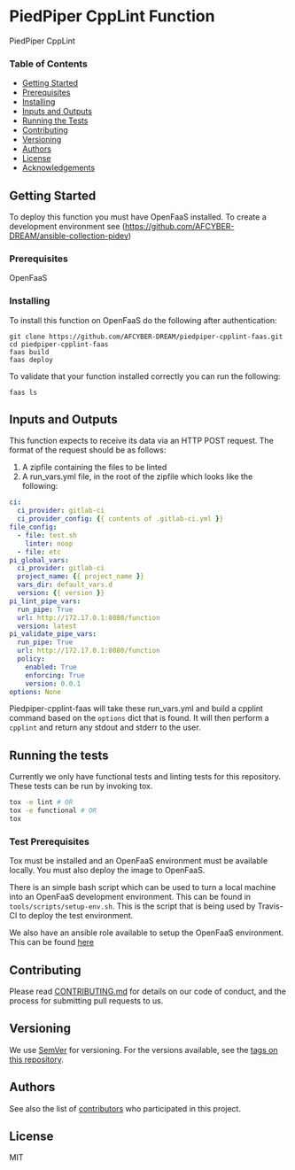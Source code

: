 # PiedPiper CppLint Function

PiedPiper CppLint 

### Table of Contents

* [Getting Started](#getting-started)
* [Prerequisites](#prerequisites)
* [Installing](#installing)
* [Inputs and Outputs](#inputs-and-outputs)
* [Running the Tests](#running-the-tests)
* [Contributing](#contributing)
* [Versioning](#versioning)
* [Authors](#authors)
* [License](#license)
* [Acknowledgements](#acknowledgments)


## Getting Started

To deploy this function you must have OpenFaaS installed. To create a development environment see (https://github.com/AFCYBER-DREAM/ansible-collection-pidev)

### Prerequisites

OpenFaaS

### Installing

To install this function on OpenFaaS do the following after authentication:

```
git clone https://github.com/AFCYBER-DREAM/piedpiper-cpplint-faas.git
cd piedpiper-cpplint-faas
faas build
faas deploy
```

To validate that your function installed correctly you can run the following:

```
faas ls
```

## Inputs and Outputs

This function expects to receive its data via an HTTP POST request. The format of the request should be as follows:

1. A zipfile containing the files to be linted
2. A run_vars.yml file, in the root of the zipfile which looks like the following:

```yaml
ci:
  ci_provider: gitlab-ci
  ci_provider_config: {{ contents of .gitlab-ci.yml }}
file_config:
  - file: test.sh
    linter: noop
  - file: etc
pi_global_vars:
  ci_provider: gitlab-ci
  project_name: {{ project_name }}
  vars_dir: default_vars.d
  version: {{ version }}
pi_lint_pipe_vars:
  run_pipe: True
  url: http://172.17.0.1:8080/function
  version: latest
pi_validate_pipe_vars:
  run_pipe: True
  url: http://172.17.0.1:8080/function
  policy:
    enabled: True
    enforcing: True
    version: 0.0.1
options: None
```

Piedpiper-cpplint-faas will take these run_vars.yml and build
a cpplint command based on the `options` dict that is found. It will
then perform a `cpplint` and return any stdout and stderr to the user.

## Running the tests

Currently we only have functional tests and linting tests for this
repository. These tests can be run by invoking tox.

```bash
tox -e lint # OR
tox -e functional # OR
tox
```

### Test Prerequisites

Tox must be installed and an OpenFaaS environment must be available locally.
You must also deploy the image to OpenFaaS.

There is an simple bash script which can be used to turn a local machine into
an OpenFaaS development environment. This can be found in `tools/scripts/setup-env.sh`.
This is the script that is being used by Travis-CI to deploy the test environment.

We also have an ansible role available to setup the OpenFaaS environment. This 
can be found [here](https://github.com/AFCYBER-DREAM/ansible-collection-pidev)

## Contributing

Please read [CONTRIBUTING.md](https://github.com/AFCYBER-DREAM/piedpiper-picli) for details on our code of conduct, and the process for submitting pull requests to us.

## Versioning

We use [SemVer](http://semver.org/) for versioning. For the versions available, see the [tags on this repository](https://github.com/piedpiper-cpplint-faas/tags).

## Authors

See also the list of [contributors](https://github.com/AFCYBER-DREAM/piedpiper-cpplint-faas/contributors) who participated in this project.

## License
MIT
